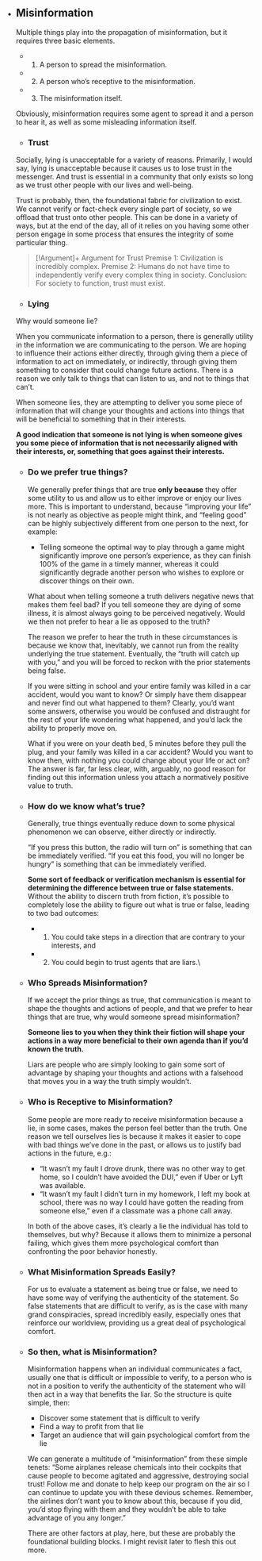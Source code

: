   - ## Misinformation
    Multiple things play into the propagation of misinformation, but it requires three basic elements.
    
    - 1. A person to spread the misinformation.
    - 2. A person who’s receptive to the misinformation.
    - 3. The misinformation itself.
    
    Obviously, misinformation requires some agent to spread it and a person to hear it, as well as some misleading information itself.
    
    - ### Trust
    Socially, lying is unacceptable for a variety of reasons. Primarily, I would say, lying is unacceptable because it causes us to lose trust in the messenger. And trust is essential in a community that only exists so long as we trust other people with our lives and well-being.
    
    Trust is probably, then, the foundational fabric for civilization to exist. We cannot verify or fact-check every single part of society, so we offload that trust onto other people. This can be done in a variety of ways, but at the end of the day, all of it relies on you having some other person engage in some process that ensures the integrity of some particular thing.
    
    >[!Argument]+ Argument for Trust 
    Premise 1: Civilization is incredibly complex.
    Premise 2: Humans do not have time to independently verify every complex thing in society.
    Conclusion: For society to function, trust must exist.
    
    - ### Lying
    Why would someone lie?
    
    When you communicate information to a person, there is generally utility in the information we are communicating to the person. We are hoping to influence their actions either directly, through giving them a piece of information to act on immediately, or indirectly, through giving them something to consider that could change future actions. There is a reason we only talk to things that can listen to us, and not to things that can’t.
    
    When someone lies, they are attempting to deliver you some piece of information that will change your thoughts and actions into things that will be beneficial to something that in their interests.
    
    **A good indication that someone is not lying is when someone gives you some piece of information that is not necessarily aligned with their interests, or, something that goes against their interests.**
    - ### Do we prefer true things?
      We generally prefer things that are true **only because** they offer some utility to us and allow us to either improve or enjoy our lives more. This is important to understand, because “improving your life” is not nearly as objective as people might think, and “feeling good” can be highly subjectively different from one person to the next, for example:
      - Telling someone the optimal way to play through a game might significantly improve one person’s experience, as they can finish 100% of the game in a timely manner, whereas it could significantly degrade another person who wishes to explore or discover things on their own.
      
      What about when telling someone a truth delivers negative news that makes them feel bad? If you tell someone they are dying of some illness, it is almost always going to be perceived negatively. Would we then not prefer to hear a lie as opposed to the truth?
      
      The reason we prefer to hear the truth in these circumstances is because we know that, inevitably, we cannot run from the reality underlying the true statement. Eventually, the “truth will catch up with you,” and you will be forced to reckon with the prior statements being false.
      
      If you were sitting in school and your entire family was killed in a car accident, would you want to know? Or simply have them disappear and never find out what happened to them? Clearly, you’d want some answers, otherwise you would be confused and distraught for the rest of your life wondering what happened, and you’d lack the ability to properly move on.
      
      What if you were on your death bed, 5 minutes before they pull the plug, and your family was killed in a car accident? Would you want to know then, with nothing you could change about your life or act on? The answer is far, far less clear, with, arguably, no good reason for finding out this information unless you attach a normatively positive value to truth.
    - ### How do we know what’s true?
      Generally, true things eventually reduce down to some physical phenomenon we can observe, either directly or indirectly.
      
      “If you press this button, the radio will turn on” is something that can be immediately verified.
      “If you eat this food, you will no longer be hungry” is something that can be immediately verified.
      
      **Some sort of feedback or verification mechanism is essential for determining the difference between true or false statements.** Without the ability to discern truth from fiction, it’s possible to completely lose the ability to figure out what is true or false, leading to two bad outcomes:
      - 1. You could take steps in a direction that are contrary to your interests, and
      - 2. You could begin to trust agents that are liars.\
    - ### Who Spreads Misinformation?
      If we accept the prior things as true, that communication is meant to shape the thoughts and actions of people, and that we prefer to hear things that are true, why would someone spread misinformation?
      
      **Someone lies to you when they think their fiction will shape your actions in a way more beneficial to their own agenda than if you’d known the truth.**
      
      Liars are people who are simply looking to gain some sort of advantage by shaping your thoughts and actions with a falsehood that moves you in a way the truth simply wouldn’t.
    - ### Who is Receptive to Misinformation?
      Some people are more ready to receive misinformation because a lie, in some cases, makes the person feel better than the truth. One reason we tell ourselves lies is because it makes it easier to cope with bad things we’ve done in the past, or allows us to justify bad actions in the future, e.g.:
      - “It wasn’t my fault I drove drunk, there was no other way to get home, so I couldn’t have avoided the DUI,” even if Uber or Lyft was available.
      - “It wasn’t my fault I didn’t turn in my homework, I left my book at school, there was no way I could have gotten the reading from someone else,” even if a classmate was a phone call away.
      
      In both of the above cases, it’s clearly a lie the individual has told to themselves, but why? Because it allows them to minimize a personal failing, which gives them more psychological comfort than confronting the poor behavior honestly.
    - ### What Misinformation Spreads Easily?
      For us to evaluate a statement as being true or false, we need to have some way of verifying the authenticity of the statement. So false statements that are difficult to verify, as is the case with many grand conspiracies, spread incredibly easily, especially ones that reinforce our worldview, providing us a great deal of psychological comfort.
    - ### So then, what is Misinformation?
      Misinformation happens when an individual communicates a fact, usually one that is difficult or impossible to verify, to a person who is not in a position to verify the authenticity of the statement who will then act in a way that benefits the liar. So the structure is quite simple, then:
      - Discover some statement that is difficult to verify
      - Find a way to profit from that lie
      - Target an audience that will gain psychological comfort from the lie
      
      We can generate a multitude of “misinformation” from these simple tenets:
      “Some airplanes release chemicals into their cockpits that cause people to become agitated and aggressive, destroying social trust! Follow me and donate to help keep our program on the air so I can continue to update you with these devious schemes. Remember, the airlines don’t want you to know about this, because if you did, you’d stop flying with them and they wouldn’t be able to take advantage of you any longer.”
      
      There are other factors at play, here, but these are probably the foundational building blocks. I might revisit later to flesh this out more.
#